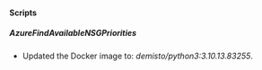 
#### Scripts
##### AzureFindAvailableNSGPriorities
- Updated the Docker image to: *demisto/python3:3.10.13.83255*.